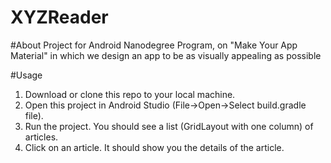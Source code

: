 # XYZReader

#About
Project for Android Nanodegree Program, on "Make Your App Material" in which we design an app to be as visually appealing as possible

#Usage
1. Download or clone this repo to your local machine.
2. Open this project in Android Studio (File->Open->Select build.gradle file).
3. Run the project. You should see a list (GridLayout with one column) of articles. 
4. Click on an article. It should show you the details of the article. 
